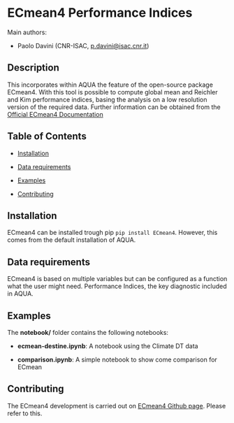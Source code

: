 # ECmean4 Performance Indices

Main authors: 
- Paolo Davini (CNR-ISAC, p.davini@isac.cnr.it)

## Description

This incorporates within AQUA the feature of the open-source package ECmean4. 
With this tool is possible to compute global mean and Reichler and Kim performance indices, basing the analysis on a low resolution version of the required data. Further information can be obtained from the [Official ECmean4 Documentation](https://ecmean4.readthedocs.io/en/latest/)

## Table of Contents

* [Installation](#installation)

* [Data requirements](#data-requirements)

* [Examples](#examples)

* [Contributing](#contributing)


## Installation

ECmean4 can be installed trough pip `pip install ECmean4`. However, this comes from the default installation of AQUA. 

## Data requirements  

ECmean4 is based on multiple variables but can be configured as a function what the user might need. Performance Indices, the key diagnostic included in AQUA.

## Examples

The **notebook/** folder contains the following notebooks:

- **ecmean-destine.ipynb**: 
  A notebook using the Climate DT data

- **comparison.ipynb**: 
  A simple notebook to show come comparison for ECmean


## Contributing

The ECmean4 development is carried out on [ECmean4 Github page](https://github.com/oloapinivad/ECmean4). Please refer to this. 


